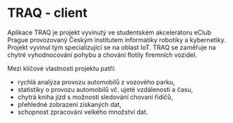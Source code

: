 # TRAQ - client
Aplikace TRAQ je projekt vyvinutý ve studentském akcelerátoru eClub Prague provozovaný Českým institutem informatiky robotiky a kybernetiky. Projekt vyvinul tým specializující se na oblast IoT. TRAQ se zaměřuje na chytré vyhodnocování pohybu a chování flotily firemních vozidel. 


Mezi klíčové vlastnosti projektu patří:
* rychlá analýza provozu automobilů z vozového parku,
* statistiky o provozu automobilů vč. ujeté vzdálenosti a času,
* chytrá kniha jízd s možností sledování chovaní řidičů,
* přehledné zobrazení získaných dat,
* schopnost zpracování velkého množství dat.
